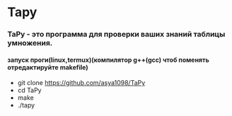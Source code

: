 # Tapy
### TaPy - это программа для проверки ваших знаний таблицы умножения.
#### запуск проги(linux,termux)(компилятор g++(gcc) чтоб поменять отредактируйте makefile) 
- git clone https://github.com/asya1098/TaPy
- cd TaPy
- make
- ./tapy 
